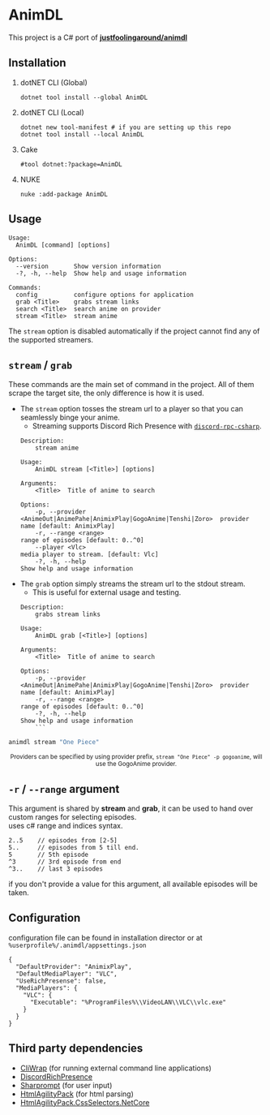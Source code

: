 # AnimDL
This project is a C# port of [**justfoolingaround/animdl**](https://github.com/justfoolingaround/animdl)

## Installation
1.  dotNET CLI (Global)
    ```
    dotnet tool install --global AnimDL
    ```
2. dotNET CLI (Local)
    ```
    dotnet new tool-manifest # if you are setting up this repo
    dotnet tool install --local AnimDL
    ```
3. Cake
    ```
    #tool dotnet:?package=AnimDL
    ```
4. NUKE
    ```
    nuke :add-package AnimDL
    ```
## Usage
```
Usage:
  AnimDL [command] [options]

Options:
  --version       Show version information
  -?, -h, --help  Show help and usage information

Commands:
  config          configure options for application
  grab <Title>    grabs stream links
  search <Title>  search anime on provider
  stream <Title>  stream anime
```

The `stream` option is disabled automatically if the project cannot find any of the supported streamers.

## `stream` / `grab`

These commands are the main set of command in the project. All of them scrape the target site, the only difference is how it is used.

- The `stream` option tosses the stream url to a player so that you can seamlessly binge your anime.
    - Streaming supports Discord Rich Presence with [`discord-rpc-csharp`](https://github.com/Lachee/discord-rpc-csharp).
    ```
    Description:
        stream anime

    Usage:
        AnimDL stream [<Title>] [options]

    Arguments:
        <Title>  Title of anime to search

    Options:
        -p, --provider <AnimeOut|AnimePahe|AnimixPlay|GogoAnime|Tenshi|Zoro>  provider name [default: AnimixPlay]
        -r, --range <range>                                                   range of episodes [default: 0..^0]
        --player <Vlc>                                                        media player to stream. [default: Vlc]
        -?, -h, --help                                                        Show help and usage information
    ```
- The `grab` option simply streams the stream url to the stdout stream.
    - This is useful for external usage and testing.
    ```
    Description:
        grabs stream links

    Usage:
        AnimDL grab [<Title>] [options]

    Arguments:
        <Title>  Title of anime to search

    Options:
        -p, --provider <AnimeOut|AnimePahe|AnimixPlay|GogoAnime|Tenshi|Zoro>  provider name [default: AnimixPlay]
        -r, --range <range>                                                   range of episodes [default: 0..^0]
        -?, -h, --help                                                        Show help and usage information
        ```

```sh
animdl stream "One Piece" 
```
<p align="center">
<sub>
Providers can be specified by using provider prefix, <code>stream "One Piece" -p gogoanime</code>, will use the GogoAnime provider.
</sub></p>

## `-r` / `--range` argument
This argument is shared by **stream** and **grab**, it can be used to hand over custom ranges for selecting episodes.<br/>
uses c# range and indices syntax.
```
2..5    // episodes from [2-5]
5..     // episodes from 5 till end.
5       // 5th episode
^3      // 3rd episode from end
^3..    // last 3 episodes
```
if you don't provide a value for this argument, all available episodes will be taken.

## Configuration
configuration file can be found in installation director or at `%userprofile%/.animdl/appsettings.json`
```
{
  "DefaultProvider": "AnimixPlay",
  "DefaultMediaPlayer": "VLC",
  "UseRichPresense": false,
  "MediaPlayers": {
    "VLC": {
      "Executable": "%ProgramFiles%\\VideoLAN\\VLC\\vlc.exe"
    }
  }
}
```


## Third party dependencies
- [CliWrap](https://github.com/Tyrrrz/CliWrap) (for running external command line applications)
- [DiscordRichPresence](https://github.com/Lachee/discord-rpc-csharp)
- [Sharprompt](https://github.com/shibayan/Sharprompt) (for user input)
- [HtmlAgilityPack](https://html-agility-pack.net/) (for html parsing)
- [HtmlAgilityPack.CssSelectors.NetCore](https://github.com/trenoncourt/HtmlAgilityPack.CssSelectors.NetCore)